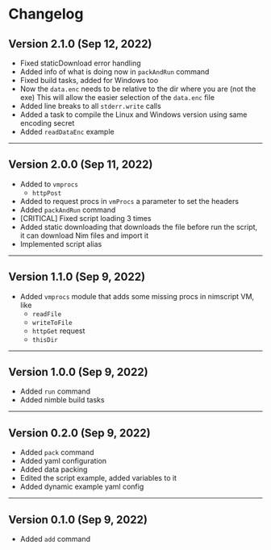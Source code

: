 # Changelog

## Version 2.1.0 (Sep 12, 2022)

- Fixed staticDownload error handling
- Added info of what is doing now in `packAndRun` command
- Fixed build tasks, added for Windows too
- Now the `data.enc` needs to be relative to the dir where you are (not the exe)
  This will allow the easier selection of the `data.enc` file
- Added line breaks to all `stderr.write` calls
- Added a task to compile the Linux and Windows version using same encoding secret
- Added `readDataEnc` example

---

## Version 2.0.0 (Sep 11, 2022)

- Added to `vmprocs`
  - `httpPost`
- Added to request procs in `vmProcs` a parameter to set the headers
- Added `packAndRun` command
- [CRITICAL] Fixed script loading 3 times
- Added static downloading that downloads the file before run the script, it can
  download Nim files and import it
- Implemented script alias

---

## Version 1.1.0 (Sep 9, 2022)

- Added `vmprocs` module that adds some missing procs in nimscript VM, like
  - `readFile`
  - `writeToFile`
  - `httpGet` request
  - `thisDir`

---

## Version 1.0.0 (Sep 9, 2022)

- Added `run` command
- Added nimble build tasks

---

## Version 0.2.0 (Sep 9, 2022)

- Added `pack` command
- Added yaml configuration
- Added data packing
- Edited the script example, added variables to it
- Added dynamic example yaml config

---

## Version 0.1.0 (Sep 9, 2022)

- Added `add` command
